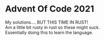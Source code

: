 # Advent Of Code 2021

My solutions.... BUT THIS TIME IN RUST!  
Am a little bit rusty in rust so these might suck.  
Essentially doing this to learn the language.
